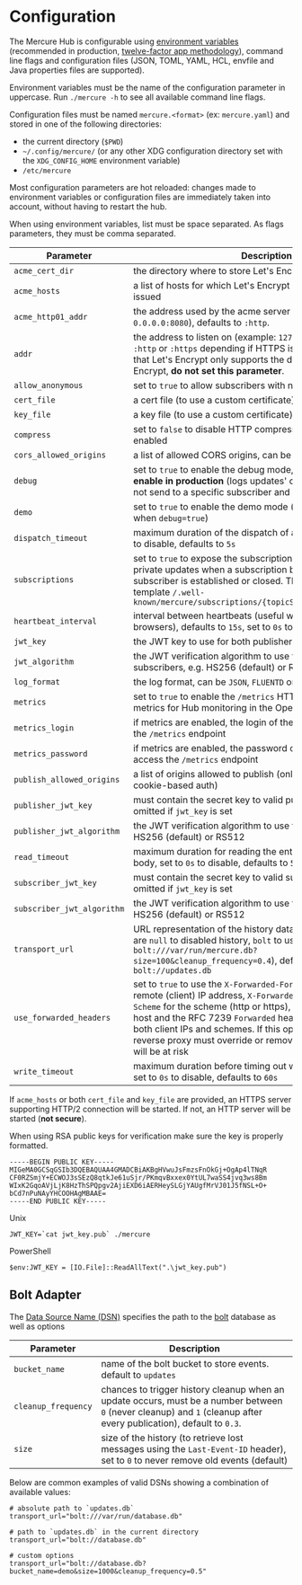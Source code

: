 # Configuration

The Mercure Hub is configurable using [environment variables](https://en.wikipedia.org/wiki/Environment_variable) (recommended in production, [twelve-factor app methodology](https://12factor.net/)), command line flags and configuration files (JSON, TOML, YAML, HCL, envfile and Java properties files are supported).

Environment variables must be the name of the configuration parameter in uppercase.
Run `./mercure -h` to see all available command line flags.

Configuration files must be named `mercure.<format>` (ex: `mercure.yaml`) and stored in one of the following directories:

* the current directory (`$PWD`)
* `~/.config/mercure/` (or any other XDG configuration directory set with the `XDG_CONFIG_HOME` environment variable)
* `/etc/mercure`

Most configuration parameters are hot reloaded: changes made to environment variables or configuration files are immediately taken into account, without having to restart the hub.

When using environment variables, list must be space separated. As flags parameters, they must be comma separated.

| Parameter                  | Description                                                                                                                                                                                                                                                                                                                                                                                               |
|----------------------------|-----------------------------------------------------------------------------------------------------------------------------------------------------------------------------------------------------------------------------------------------------------------------------------------------------------------------------------------------------------------------------------------------------------|
| `acme_cert_dir`            | the directory where to store Let's Encrypt certificates                                                                                                                                                                                                                                                                                                                                                   |
| `acme_hosts`               | a list of hosts for which Let's Encrypt certificates must be issued                                                                                                                                                                                                                                                                                                                                       |
| `acme_http01_addr`         | the address used by the acme server to listen on (example: `0.0.0.0:8080`), defaults to `:http`.                                                                                                                                                                                                                                                                                                          |
| `addr`                     | the address to listen on (example: `127.0.0.1:3000`, defaults to `:http` or `:https` depending if HTTPS is enabled or not). Note that Let's Encrypt only supports the default port: to use Let's Encrypt, **do not set this parameter**.                                                                                                                                                                  |
| `allow_anonymous`          | set to `true` to allow subscribers with no valid JWT to connect                                                                                                                                                                                                                                                                                                                                           |
| `cert_file`                | a cert file (to use a custom certificate)                                                                                                                                                                                                                                                                                                                                                                 |
| `key_file`                 | a key file (to use a custom certificate)                                                                                                                                                                                                                                                                                                                                                                  |
| `compress`                 | set to `false` to disable HTTP compression support, defaults to enabled                                                                                                                                                                                                                                                                                                                                   |
| `cors_allowed_origins`     | a list of allowed CORS origins, can be `*` for all                                                                                                                                                                                                                                                                                                                                                        |
| `debug`                    | set to `true` to enable the debug mode, **dangerous, don't enable in production** (logs updates' content, why an update is not send to a specific subscriber and recovery stack traces)                                                                                                                                                                                                                   |
| `demo`                     | set to `true` to enable the demo mode (automatically enabled when `debug=true`)                                                                                                                                                                                                                                                                                                                           |
| `dispatch_timeout`         | maximum duration of the dispatch of a single update, set to `0s` to disable, defaults to `5s`                                                                                                                                                                                                                                                                                                             |
| `subscriptions`            | set to `true` to expose the subscription web API and dispatch private updates when a subscription between the Hub and a subscriber is established or closed. The topic follows the template `/.well-known/mercure/subscriptions/{topicSelector}/{subscriberID}`                                                                                                                                           |
| `heartbeat_interval`       | interval between heartbeats (useful with some proxies, and old browsers), defaults to `15s`, set to `0s` to disable                                                                                                                                                                                                                                                                                       |
| `jwt_key`                  | the JWT key to use for both publishers and subscribers                                                                                                                                                                                                                                                                                                                                                    |
| `jwt_algorithm`            | the JWT verification algorithm to use for both publishers and subscribers, e.g. HS256 (default) or RS512                                                                                                                                                                                                                                                                                                  |
| `log_format`               | the log format, can be `JSON`, `FLUENTD` or `TEXT` (default)                                                                                                                                                                                                                                                                                                                                              |
| `metrics`                  | set to `true` to enable the `/metrics` HTTP endpoint. Provide metrics for Hub monitoring in the OpenMetrics format                                                                                                                                                                                                                                                                                        |
| `metrics_login`            | if metrics are enabled, the login of the allowed user to access the `/metrics` endpoint                                                                                                                                                                                                                                                                                                                   |
| `metrics_password`         | if metrics are enabled, the password of the allowed user to access the `/metrics` endpoint                                                                                                                                                                                                                                                                                                                |
| `publish_allowed_origins`  | a list of origins allowed to publish (only applicable when using cookie-based auth)                                                                                                                                                                                                                                                                                                                       |
| `publisher_jwt_key`        | must contain the secret key to valid publishers' JWT, can be omitted if `jwt_key` is set                                                                                                                                                                                                                                                                                                                  |
| `publisher_jwt_algorithm`  | the JWT verification algorithm to use for publishers, e.g. HS256 (default) or RS512                                                                                                                                                                                                                                                                                                                       |
| `read_timeout`             | maximum duration for reading the entire request, including the body, set to `0s` to disable, defaults to `5s`                                                                                                                                                                                                                                                                                             |
| `subscriber_jwt_key`       | must contain the secret key to valid subscribers' JWT, can be omitted if `jwt_key` is set                                                                                                                                                                                                                                                                                                                 |
| `subscriber_jwt_algorithm` | the JWT verification algorithm to use for subscribers, e.g. HS256 (default) or RS512                                                                                                                                                                                                                                                                                                                      |
| `transport_url`            | URL representation of the history database. Provided database are `null` to disabled history, `bolt` to use [bbolt](https://github.com/etcd-io/bbolt) (example `bolt:///var/run/mercure.db?size=100&cleanup_frequency=0.4`), defaults to `bolt://updates.db`                                                                                                                                              |
| `use_forwarded_headers`    | set to `true` to use the `X-Forwarded-For`, and `X-Real-IP` for the remote (client) IP address, `X-Forwarded-Proto` or `X-Forwarded-Scheme` for the scheme (http or https), `X-Forwarded-Host` for the host and the RFC 7239 `Forwarded` header, which may include both client IPs and schemes. If this option is enabled, the reverse proxy must override or remove these headers or you will be at risk |
| `write_timeout`            | maximum duration before timing out writes of the response, set to `0s` to disable, defaults to `60s`                                                                                                                                                                                                                                                                                                      |

If `acme_hosts` or both `cert_file` and `key_file` are provided, an HTTPS server supporting HTTP/2 connection will be started.
If not, an HTTP server will be started (**not secure**).

When using RSA public keys for verification make sure the key is properly formatted.

```
-----BEGIN PUBLIC KEY-----
MIGeMA0GCSqGSIb3DQEBAQUAA4GMADCBiAKBgHVwuJsFmzsFnOkGj+OgAp4lTNqR
CF0RZSmjY+ECWOJ3sSEzQ8qtkJe61uSjr/PKmqvBxxex0YtUL7waSS4jvq3ws8Bm
WIxK2GqoAVjLjK8HzThSPQpgv2AjiEXD6iAERHeySLGjYAUgfMrVJ01J5fNSL+O+
bCd7nPuNAyYHCOOHAgMBAAE=
-----END PUBLIC KEY-----
```

Unix

```
JWT_KEY=`cat jwt_key.pub` ./mercure
```

PowerShell

```
$env:JWT_KEY = [IO.File]::ReadAllText(".\jwt_key.pub")
```

## Bolt Adapter

The [Data Source Name (DSN)](https://en.wikipedia.org/wiki/Data_source_name) specifies the path to the [bolt](https://github.com/etcd-io/bbolt) database as well as options

| Parameter           | Description
|---------------------|----------------------------------------------------------------------------------------------------------------------------------------------------------------------------------|
| `bucket_name`       | name of the bolt bucket to store events. default to `updates`                                                                                                                    |
| `cleanup_frequency` | chances to trigger history cleanup when an update occurs, must be a number between `0` (never cleanup) and `1` (cleanup after every publication), default to `0.3`. |
| `size`              | size of the history (to retrieve lost messages using the `Last-Event-ID` header), set to `0` to never remove old events (default)                                                |

Below are common examples of valid DSNs showing a combination of available values:

    # absolute path to `updates.db`
    transport_url="bolt:///var/run/database.db"

    # path to `updates.db` in the current directory
    transport_url="bolt://database.db"

    # custom options
    transport_url="bolt://database.db?bucket_name=demo&size=1000&cleanup_frequency=0.5"
